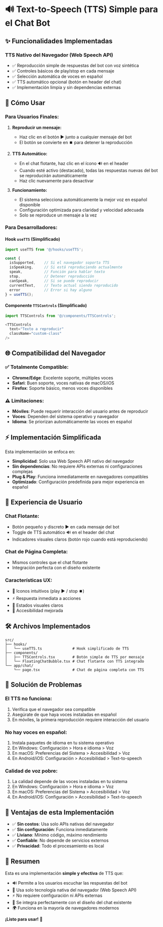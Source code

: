 # 🔊 Text-to-Speech (TTS) Simple para el Chat Bot

## ✨ Funcionalidades Implementadas

### **TTS Nativo del Navegador (Web Speech API)**
- ✅ Reproducción simple de respuestas del bot con voz sintética
- ✅ Controles básicos de play/stop en cada mensaje
- ✅ Selección automática de voces en español
- ✅ TTS automático opcional (botón en header del chat)
- ✅ Implementación limpia y sin dependencias externas

## 🎯 Cómo Usar

### Para Usuarios Finales:

1. **Reproducir un mensaje:**
   - Haz clic en el botón ▶️ junto a cualquier mensaje del bot
   - El botón se convierte en ⏹️ para detener la reproducción

2. **TTS Automático:**
   - En el chat flotante, haz clic en el ícono 🔊 en el header
   - Cuando esté activo (destacado), todas las respuestas nuevas del bot se reproducirán automáticamente
   - Haz clic nuevamente para desactivar

3. **Funcionamiento:**
   - El sistema selecciona automáticamente la mejor voz en español disponible
   - Configuración optimizada para claridad y velocidad adecuada
   - Solo se reproduce un mensaje a la vez

### Para Desarrolladores:

#### Hook `useTTS` (Simplificado)
```typescript
import useTTS from '@/hooks/useTTS';

const {
  isSupported,    // Si el navegador soporta TTS
  isSpeaking,     // Si está reproduciendo actualmente
  speak,          // Función para hablar texto
  stop,           // Detener reproducción
  canSpeak,       // Si se puede reproducir
  currentText,    // Texto actual siendo reproducido
  error           // Error si hay alguno
} = useTTS();
```

#### Componente `TTSControls` (Simplificado)
```typescript
import TTSControls from '@/components/TTSControls';

<TTSControls 
  text="Texto a reproducir"
  className="custom-class"
/>
```

## 🌐 Compatibilidad del Navegador

### ✅ Totalmente Compatible:
- **Chrome/Edge**: Excelente soporte, múltiples voces
- **Safari**: Buen soporte, voces nativas de macOS/iOS
- **Firefox**: Soporte básico, menos voces disponibles

### ⚠️ Limitaciones:
- **Móviles**: Puede requerir interacción del usuario antes de reproducir
- **Voces**: Dependen del sistema operativo y navegador
- **Idioma**: Se priorizan automáticamente las voces en español

## ⚡ Implementación Simplificada

Esta implementación se enfoca en:
- **Simplicidad**: Solo usa Web Speech API nativo del navegador
- **Sin dependencias**: No requiere APIs externas ni configuraciones complejas
- **Plug & Play**: Funciona inmediatamente en navegadores compatibles
- **Optimizado**: Configuración predefinida para mejor experiencia en español

## 📱 Experiencia de Usuario

### Chat Flotante:
- Botón pequeño y discreto ▶️ en cada mensaje del bot
- Toggle de TTS automático 🔊 en el header del chat
- Indicadores visuales claros (botón rojo cuando está reproduciendo)

### Chat de Página Completa:
- Mismos controles que el chat flotante
- Integración perfecta con el diseño existente

### Características UX:
- 🎨 Iconos intuitivos (play ▶️ / stop ⏹️)
- ⚡ Respuesta inmediata a acciones
- 🔄 Estados visuales claros
- 🎯 Accesibilidad mejorada

## 🛠️ Archivos Implementados

```
src/
├── hooks/
│   └── useTTS.ts              # Hook simplificado de TTS
├── components/
│   ├── TTSControls.tsx        # Botón simple de TTS por mensaje
│   └── FloatingChatBubble.tsx # Chat flotante con TTS integrado
└── app/chat/
    └── page.tsx               # Chat de página completa con TTS
```

## 🐛 Solución de Problemas

### El TTS no funciona:
1. Verifica que el navegador sea compatible
2. Asegúrate de que haya voces instaladas en español
3. En móviles, la primera reproducción requiere interacción del usuario

### No hay voces en español:
1. Instala paquetes de idioma en tu sistema operativo
2. En Windows: Configuración > Hora e idioma > Voz
3. En macOS: Preferencias del Sistema > Accesibilidad > Voz
4. En Android/iOS: Configuración > Accesibilidad > Text-to-speech

### Calidad de voz pobre:
1. La calidad depende de las voces instaladas en tu sistema
2. En Windows: Configuración > Hora e idioma > Voz
3. En macOS: Preferencias del Sistema > Accesibilidad > Voz
4. En Android/iOS: Configuración > Accesibilidad > Text-to-speech

## 🚀 Ventajas de esta Implementación

- ✅ **Sin costos**: Usa solo APIs nativas del navegador
- ✅ **Sin configuración**: Funciona inmediatamente
- ✅ **Liviano**: Mínimo código, máximo rendimiento
- ✅ **Confiable**: No depende de servicios externos
- ✅ **Privacidad**: Todo el procesamiento es local

## 🎯 Resumen

Esta es una implementación **simple y efectiva** de TTS que:

- 🔊 Permite a los usuarios escuchar las respuestas del bot
- 🎵 Usa solo tecnología nativa del navegador (Web Speech API)
- ⚡ No requiere configuración ni APIs externas
- 🎨 Se integra perfectamente con el diseño del chat existente
- 🌍 Funciona en la mayoría de navegadores modernos

**¡Listo para usar!** 🎉

